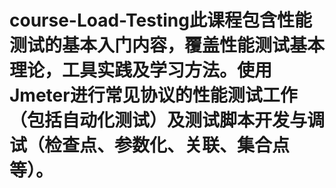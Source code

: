 # course-Load-Testing此课程包含性能测试的基本入门内容，覆盖性能测试基本理论，工具实践及学习方法。使用Jmeter进行常见协议的性能测试工作（包括自动化测试）及测试脚本开发与调试（检查点、参数化、关联、集合点等）。
